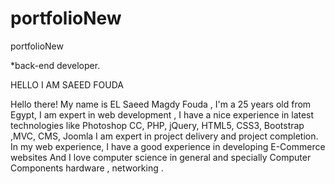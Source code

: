# portfolioNew
portfolioNew


*back-end developer.


HELLO I AM
SAEED FOUDA


Hello there! My name is EL Saeed Magdy Fouda , I'm a 25 years old from Egypt, I am expert in web development , I have a nice experience in latest technologies like Photoshop CC, PHP, jQuery, HTML5, CSS3, Bootstrap ,MVC, CMS, Joomla I am expert in project delivery and project completion. In my web experience, I have a good experience in developing E-Commerce websites And I love computer science in general and specially Computer Components hardware , networking .
